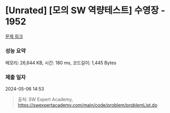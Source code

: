 # [Unrated] [모의 SW 역량테스트] 수영장 - 1952 

[문제 링크](https://swexpertacademy.com/main/code/problem/problemDetail.do?contestProbId=AV5PpFQaAQMDFAUq) 

### 성능 요약

메모리: 26,644 KB, 시간: 180 ms, 코드길이: 1,445 Bytes

### 제출 일자

2024-05-06 14:53



> 출처: SW Expert Academy, https://swexpertacademy.com/main/code/problem/problemList.do